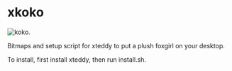 # xkoko
![koko.](https://raw.githubusercontent.com/kokoscript/xkoko/main/xkoko.png)

Bitmaps and setup script for xteddy to put a plush foxgirl on your desktop.

To install, first install xteddy, then run install.sh.
